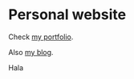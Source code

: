 # Personal website

Check [my portfolio](https://muaath.dev/).

Also [my blog](https://muaath.dev/blog).

Hala
